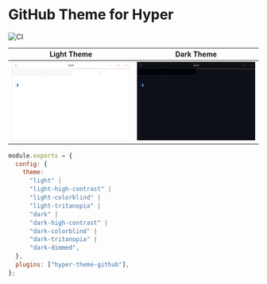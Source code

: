 # GitHub Theme for Hyper

![CI](https://github.com/neetly/hyper-theme-github/workflows/CI/badge.svg)

| Light Theme                                  | Dark Theme                                  |
| -------------------------------------------- | ------------------------------------------- |
| ![Screenshot](./assets/screenshot-light.png) | ![Screenshot](./assets/screenshot-dark.png) |

```js
module.exports = {
  config: {
    theme:
      "light" |
      "light-high-contrast" |
      "light-colorblind" |
      "light-tritanopia" |
      "dark" |
      "dark-high-contrast" |
      "dark-colorblind" |
      "dark-tritanopia" |
      "dark-dimmed",
  },
  plugins: ["hyper-theme-github"],
};
```
